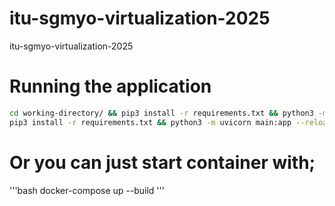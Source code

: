 # itu-sgmyo-virtualization-2025
itu-sgmyo-virtualization-2025

# Running the application
```bash
cd working-directory/ && pip3 install -r requirements.txt && python3 -m uvicorn main:app --reload --port 8000
pip3 install -r requirements.txt && python3 -m uvicorn main:app --reload --port 8002
```
# Or you can just start container with;

'''bash
docker-compose up --build
'''
